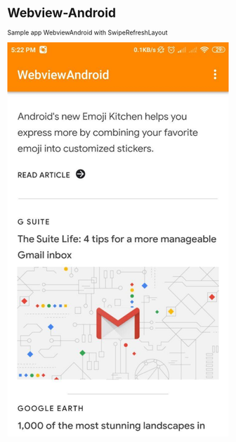 # Webview-Android
Sample app WebviewAndroid with SwipeRefreshLayout

![Image](https://github.com/achmadqomarudin/Webview-Android/blob/master/asset/image.jpg)